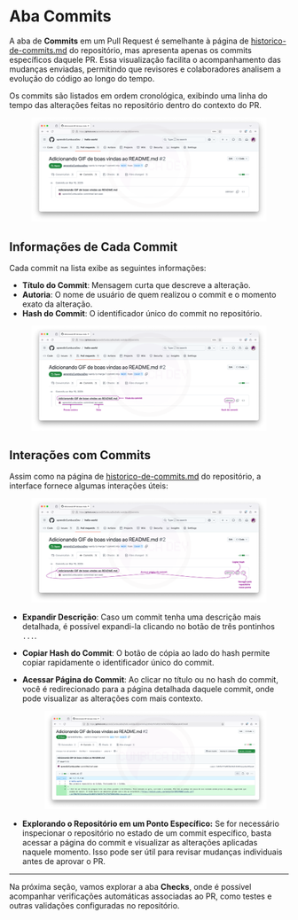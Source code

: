 # Aba Commits

A aba de **Commits** em um Pull Request é semelhante à página de [historico-de-commits.md](../../6.-repositorios-no-github/aba-code-pagina-principal-do-repositorio/historico-de-commits.md "mention") do repositório, mas apresenta apenas os commits específicos daquele PR. Essa visualização facilita o acompanhamento das mudanças enviadas, permitindo que revisores e colaboradores analisem a evolução do código ao longo do tempo.

Os commits são listados em ordem cronológica, exibindo uma linha do tempo das alterações feitas no repositório dentro do contexto do PR.

<figure><img src="../../.gitbook/assets/PR aba commits.png" alt=""><figcaption></figcaption></figure>

## **Informações de Cada Commit**

Cada commit na lista exibe as seguintes informações:

* **Título do Commit**: Mensagem curta que descreve a alteração.
* **Autoria**: O nome de usuário de quem realizou o commit e o momento exato da alteração.
* **Hash do Commit**: O identificador único do commit no repositório.

<figure><img src="../../.gitbook/assets/96 PR aba commits 1.png" alt=""><figcaption></figcaption></figure>

## **Interações com Commits**

Assim como na página de [historico-de-commits.md](../../6.-repositorios-no-github/aba-code-pagina-principal-do-repositorio/historico-de-commits.md "mention") do repositório, a interface fornece algumas interações úteis:

<figure><img src="../../.gitbook/assets/97 PR_ aba commits 2.png" alt=""><figcaption></figcaption></figure>

* **Expandir Descrição**: Caso um commit tenha uma descrição mais detalhada, é possível expandi-la clicando no botão de três pontinhos `...`.
* **Copiar Hash do Commit**: O botão de cópia ao lado do hash permite copiar rapidamente o identificador único do commit.
*   **Acessar Página do Commit**: Ao clicar no título ou no hash do commit, você é redirecionado para a página detalhada daquele commit, onde pode visualizar as alterações com mais contexto.

    <figure><img src="../../.gitbook/assets/98 PR_ aba commits 3.png" alt=""><figcaption></figcaption></figure>
* **Explorando o Repositório em um Ponto Específico:** Se for necessário inspecionar o repositório no estado de um commit específico, basta acessar a página do commit e visualizar as alterações aplicadas naquele momento. Isso pode ser útil para revisar mudanças individuais antes de aprovar o PR.

***

Na próxima seção, vamos explorar a aba **Checks**, onde é possível acompanhar verificações automáticas associadas ao PR, como testes e outras validações configuradas no repositório.
